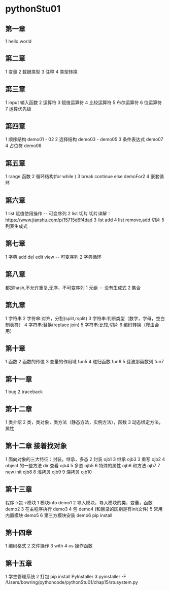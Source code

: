 # pythonStu01
## 第一章
1 hello world 

## 第二章
1 变量
2 数据类型
3 注释
4 类型转换

## 第三章
1 input 输入函数
2 运算符
3 赋值运算符
4 比较运算符
5 布尔运算符
6 位运算符
7 运算优先级

## 第四章
1 顺序结构 demo01 - 02 
2 选择结构 demo03 - demo05
3 条件表达式 demo07
4 占位符 demo08

## 第五章
1 range 函数 
2 循环结构(for while )
3 break continue else demoFor2
4 嵌套循环

## 第六章
1 list 赋值使用操作 -- 可变序列
2 list 切片
切片详解：https://www.jianshu.com/p/15715d6f4dad
3 list add 
4 list remove,add 切片
5 列表生成式

## 第七章
1 字典 add del edit view -- 可变序列
2 字典循环

## 第八章
都是hash,不允许重复,无序，不可变序列
1 元组 -- 没有生成式
2 集合

## 第九章
1 字符串
2 字符串:对齐，分割(split,rsplit)
3 字符串:判断类型（数字，字母，空白制表符）
4 字符串:替换(replace join)
5 字符串:比较,切片
6 编码转换（爬虫会用）

## 第十章
1 函数
2 函数的传值
3 变量的作用域 fun5
4 递归函数 fun6
5 斐波那契数列 fun7

## 第十一章
1 bug 
2 traceback

## 第十二章
1 类介绍
2 类，类对象，类方法（静态方法，实例方法），函数
3 动态绑定方法，属性

## 第十二章 接着找对象
1 面向对象的三大特征：封装，继承，多态
2 封装 ojb1
3 继承 ojb3
3 重写 ojb2
4 object 的一些方法 dir 查看 ojb4 
5 多态 ojb5
6 特殊的属性 ojb6 和方法 ojb7
7 new init ojb8
8 浅拷贝 ojb9
9 深拷贝 ojb10


## 第十三章
程序->包->模块
1 模块info demo1
2 导入模块，导入模块的类，变量，函数 demo2
3 在主程序执行 demo3
4 包 demo4 (和目录的区别是有init文件)
5 常用内置模块 demo5
6 第三方模块安装 demo6 pip install

## 第十四章
1 编码格式
2 文件操作
3 with
4 os 操作函数

## 第十五章
1 学生管理系统
2 打包 pip install PyInstaller
3 pyinstaller -F /Users/bowring/pythoncode/pythonStu01/chap15/stusystem.py